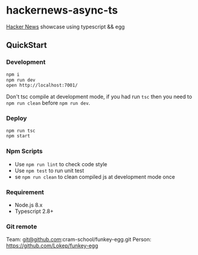 # hackernews-async-ts

[Hacker News](https://news.ycombinator.com/) showcase using typescript && egg

## QuickStart

### Development

```bash
npm i
npm run dev
open http://localhost:7001/
```

Don't tsc compile at development mode, if you had run `tsc` then you need to `npm run clean` before `npm run dev`.

### Deploy

```bash
npm run tsc
npm start
```

### Npm Scripts

- Use `npm run lint` to check code style
- Use `npm test` to run unit test
- se `npm run clean` to clean compiled js at development mode once

### Requirement

- Node.js 8.x
- Typescript 2.8+

### Git remote

Team: git@github.com:cram-school/funkey-egg.git
Person: <https://github.com/Lokep/funkey-egg>
